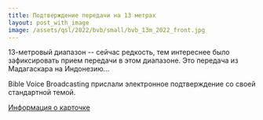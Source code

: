 ```yaml
---
title: Подтверждение передачи на 13 метрах
layout: post_with_image
image: /assets/qsl/2022/bvb/small/bvb_13m_2022_front.jpg
---
```


13-метровый диапазон -- сейчас редкость, тем интереснее
было зафиксировать прием передачи в этом диапазоне.
Это передача из Мадагаскара на Индонезию...

Bible Voice Broadcasting прислали электронное подтверждение
со своей стандартной темой.

[Информация о карточке](/qsls/bvb_13m_2022.html)
